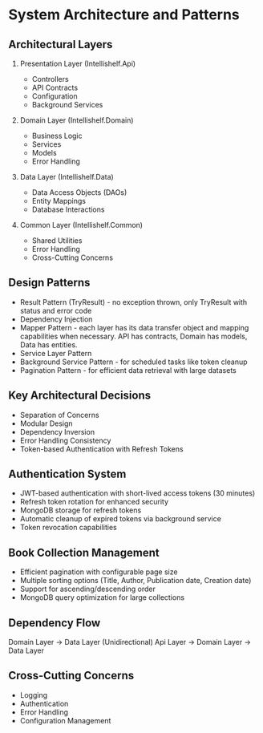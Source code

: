 # System Architecture and Patterns

## Architectural Layers
1. Presentation Layer (Intellishelf.Api)
   - Controllers
   - API Contracts
   - Configuration
   - Background Services

2. Domain Layer (Intellishelf.Domain)
   - Business Logic
   - Services
   - Models
   - Error Handling

3. Data Layer (Intellishelf.Data)
   - Data Access Objects (DAOs)
   - Entity Mappings
   - Database Interactions

4. Common Layer (Intellishelf.Common)
   - Shared Utilities
   - Error Handling
   - Cross-Cutting Concerns

## Design Patterns
- Result Pattern (TryResult) - no exception thrown, only TryResult with status and error code
- Dependency Injection
- Mapper Pattern - each layer has its data transfer object and mapping capabilities when necessary. API has contracts, Domain has models, Data has entities.
- Service Layer Pattern
- Background Service Pattern - for scheduled tasks like token cleanup
- Pagination Pattern - for efficient data retrieval with large datasets

## Key Architectural Decisions
- Separation of Concerns
- Modular Design
- Dependency Inversion
- Error Handling Consistency
- Token-based Authentication with Refresh Tokens

## Authentication System
- JWT-based authentication with short-lived access tokens (30 minutes)
- Refresh token rotation for enhanced security
- MongoDB storage for refresh tokens
- Automatic cleanup of expired tokens via background service
- Token revocation capabilities

## Book Collection Management
- Efficient pagination with configurable page size
- Multiple sorting options (Title, Author, Publication date, Creation date)
- Support for ascending/descending order
- MongoDB query optimization for large collections

## Dependency Flow
Domain Layer → Data Layer (Unidirectional)
Api Layer → Domain Layer → Data Layer

## Cross-Cutting Concerns
- Logging
- Authentication
- Error Handling
- Configuration Management

